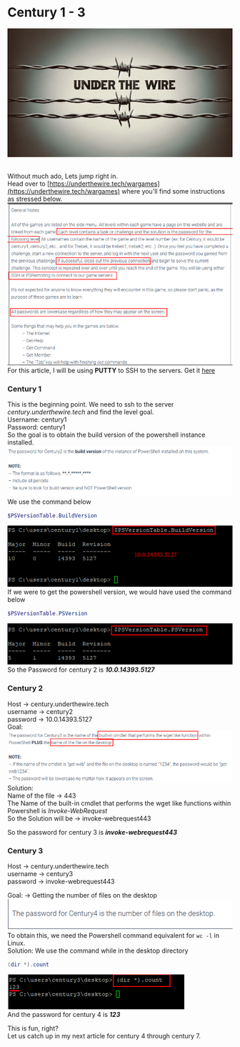 # Century 1 - 3

![img-description](../../.gitbook/assets/UnderTheWire.png)

\
Without much ado, Lets jump right in.\
Head over to [https://underthewire.tech/wargames](https://underthewire.tech/wargames) where you'll find some instructions as stressed below.\
![img-desc](../../.gitbook/assets/Instructions.png)\
For this article, I will be using **PUTTY** to SSH to the servers. Get it [here](2023-12-24-under_the_wire.md)

### Century 1

This is the beginning point. We need to ssh to the server _century.underthewire.tech_ and find the level goal.\
Username: century1\
Password: century1\
So the goal is to obtain the build version of the powershell instance installed.\
![img-desc](../../.gitbook/assets/g1.png)\
We use the command below

```powershell
$PSVersionTable.BuildVersion 

```

![img-desc](../../.gitbook/assets/g1.1.png)\
If we were to get the powershell version, we would have used the command below

```powershell
$PSVersionTable.PSVersion 

```

![img-desc](../../.gitbook/assets/g1.2.png)\
So the Password for century 2 is _**10.0.14393.5127**_

### Century 2

Host → century.underthewire.tech\
username → century2\
password → 10.0.14393.5127\
Goal:\
![img-desc](../../.gitbook/assets/g2.png)\
Solution:\
Name of the file → 443\
The Name of the built-in cmdlet that performs the wget like functions within Powershell is _Invoke-WebRequest_\
So the Solution will be → invoke-webrequest443

So the password for century 3 is _**invoke-webrequest443**_

### Century 3

Host → century.underthewire.tech\
username → century3\
password → invoke-webrequest443

Goal: → Getting the number of files on the desktop\
![img-desc](../../.gitbook/assets/g3.png)\
To obtain this, we need the Powershell command equivalent for `wc -l` in Linux.\
Solution: We use the command while in the desktop directory

```powershell
(dir *).count
```

![img-desc](../../.gitbook/assets/g3.1.png)\
And the password for century 4 is _**123**_

This is fun, right?\
Let us catch up in my next article for century 4 through century 7.
